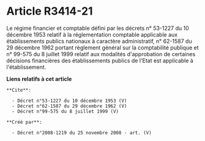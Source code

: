 # Article R3414-21

Le régime financier et comptable défini par les décrets n° 53-1227 du 10 décembre 1953 relatif à la réglementation comptable
applicable aux établissements publics nationaux à caractère administratif, n° 62-1587 du 29 décembre 1962 portant règlement
général sur la comptabilité publique et n° 99-575 du 8 juillet 1999 relatif aux modalités d'approbation de certaines
décisions financières des établissements publics de l'Etat est applicable à l'établissement.

**Liens relatifs à cet article**

	**Cite**:

	  - Décret n°53-1227 du 10 décembre 1953 (V)
	  - Décret n°62-1587 du 29 décembre 1962 (V)
	  - Décret n°99-575 du 8 juillet 1999 (V)

	**Créé par**:

	  - Décret n°2008-1219 du 25 novembre 2008 - art. (V)
